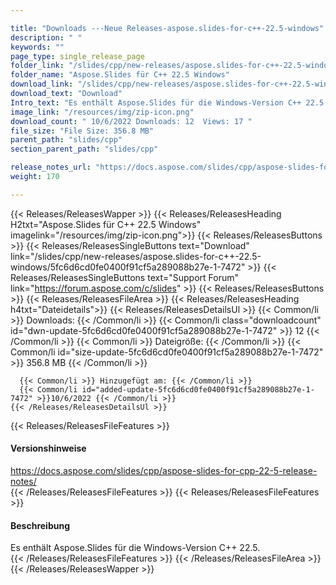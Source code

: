 ```yaml
---

title: "Downloads ---Neue Releases-aspose.slides-for-c++-22.5-windows"
description: " "
keywords: ""
page_type: single_release_page
folder_link: "/slides/cpp/new-releases/aspose.slides-for-c++-22.5-windows/"
folder_name: "Aspose.Slides für C++ 22.5 Windows"
download_link: "/slides/cpp/new-releases/aspose.slides-for-c++-22.5-windows/5fc6d6cd0fe0400f91cf5a289088b27e-1-7472"
download_text: "Download"
Intro_text: "Es enthält Aspose.Slides für die Windows-Version C++ 22.5."
image_link: "/resources/img/zip-icon.png"
download_count: " 10/6/2022 Downloads: 12  Views: 17 "
file_size: "File Size: 356.8 MB"
parent_path: "slides/cpp"
section_parent_path: "slides/cpp"

release_notes_url: "https://docs.aspose.com/slides/cpp/aspose-slides-for-cpp-22-5-release-notes/"
weight: 170

---
```


{{< Releases/ReleasesWapper >}}
  {{< Releases/ReleasesHeading H2txt="Aspose.Slides für C++ 22.5 Windows" imagelink="/resources/img/zip-icon.png">}}
  {{< Releases/ReleasesButtons >}}
    {{< Releases/ReleasesSingleButtons text="Download" link="/slides/cpp/new-releases/aspose.slides-for-c++-22.5-windows/5fc6d6cd0fe0400f91cf5a289088b27e-1-7472" >}}
    {{< Releases/ReleasesSingleButtons text="Support Forum" link="https://forum.aspose.com/c/slides" >}}
  {{< Releases/ReleasesButtons >}}
  {{< Releases/ReleasesFileArea >}}
    {{< Releases/ReleasesHeading h4txt="Dateidetails">}}
    {{< Releases/ReleasesDetailsUl >}}
      {{< Common/li >}} Downloads: {{< /Common/li >}}
      {{< Common/li class="downloadcount" id="dwn-update-5fc6d6cd0fe0400f91cf5a289088b27e-1-7472" >}} 12 {{< /Common/li >}}
      {{< Common/li >}} Dateigröße: {{< /Common/li >}}
      {{< Common/li id="size-update-5fc6d6cd0fe0400f91cf5a289088b27e-1-7472" >}} 356.8 MB {{< /Common/li >}}

      {{< Common/li >}} Hinzugefügt am: {{< /Common/li >}}
      {{< Common/li id="added-update-5fc6d6cd0fe0400f91cf5a289088b27e-1-7472" >}}10/6/2022 {{< /Common/li >}}
    {{< /Releases/ReleasesDetailsUl >}}

  {{< Releases/ReleasesFileFeatures >}}
      <h4>Versionshinweise</h4><div> <a href='https://docs.aspose.com/slides/cpp/aspose-slides-for-cpp-22-5-release-notes/'>https://docs.aspose.com/slides/cpp/aspose-slides-for-cpp-22-5-release-notes/</a></div>
  {{< /Releases/ReleasesFileFeatures >}}
  {{< Releases/ReleasesFileFeatures >}}
      <h4>Beschreibung</h4><div class="HTMLDescription"> Es enthält Aspose.Slides für die Windows-Version C++ 22.5.</div>
  {{< /Releases/ReleasesFileFeatures >}}
 {{< /Releases/ReleasesFileArea >}}
{{< /Releases/ReleasesWapper >}}



